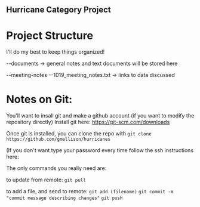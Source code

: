 ## Hurricane Category Project

# Project Structure
I'll do my best to keep things organized!

--documents -> general notes and text documents will be stored here

--meeting-notes
  --1019\_meeting\_notes.txt -> links to data discussed 


# Notes on Git:
You'll want to insall git and make a github account (if you want to modify the repository directly)
Install git here: https://git-scm.com/downloads

Once git is installed, you can clone the repo with
`git clone https://github.com/gmellison/hurricanes`

(If you don't want type your password every time follow the ssh instructions here: 

The only commands you really need are: 

to update from remote:
`git pull`

to add a file, and send to remote:
`git add (filename)`
`git commit -m "commit message describing changes"` 
`git push`


